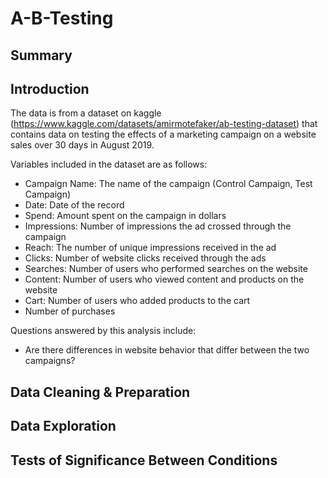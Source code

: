 # A-B-Testing

## Summary


## Introduction

The data is from a dataset on kaggle (https://www.kaggle.com/datasets/amirmotefaker/ab-testing-dataset) that contains data on testing the effects of a marketing campaign on a website sales over 30 days in August 2019.

Variables included in the dataset are as follows:

* Campaign Name: The name of the campaign (Control Campaign, Test Campaign)
* Date: Date of the record
* Spend: Amount spent on the campaign in dollars
* Impressions: Number of impressions the ad crossed through the campaign
* Reach: The number of unique impressions received in the ad
* Clicks: Number of website clicks received through the ads
* Searches: Number of users who performed searches on the website
* Content: Number of users who viewed content and products on the website
* Cart: Number of users who added products to the cart
* Number of purchases

Questions answered by this analysis include:
* Are there differences in website behavior that differ between the two campaigns?

## Data Cleaning & Preparation

## Data Exploration

## Tests of Significance Between Conditions


